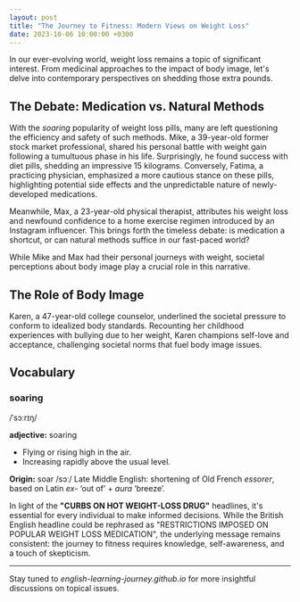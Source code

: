 ```yaml
---
layout: post
title: "The Journey to Fitness: Modern Views on Weight Loss"
date: 2023-10-06 10:00:00 +0300
---
```


In our ever-evolving world, weight loss remains a topic of significant interest. From medicinal approaches to the impact of body image, let's delve into contemporary perspectives on shedding those extra pounds.

## The Debate: Medication vs. Natural Methods

With the *soaring* popularity of weight loss pills, many are left questioning the efficiency and safety of such methods. Mike, a 39-year-old former stock market professional, shared his personal battle with weight gain following a tumultuous phase in his life. Surprisingly, he found success with diet pills, shedding an impressive 15 kilograms. Conversely, Fatima, a practicing physician, emphasized a more cautious stance on these pills, highlighting potential side effects and the unpredictable nature of newly-developed medications.

Meanwhile, Max, a 23-year-old physical therapist, attributes his weight loss and newfound confidence to a home exercise regimen introduced by an Instagram influencer. This brings forth the timeless debate: is medication a shortcut, or can natural methods suffice in our fast-paced world?

While Mike and Max had their personal journeys with weight, societal perceptions about body image play a crucial role in this narrative.

## The Role of Body Image

Karen, a 47-year-old college counselor, underlined the societal pressure to conform to idealized body standards. Recounting her childhood experiences with bullying due to her weight, Karen champions self-love and acceptance, challenging societal norms that fuel body image issues.

## Vocabulary

### soaring
/ˈsɔːrɪŋ/

**adjective:** soaring
- Flying or rising high in the air.
- Increasing rapidly above the usual level.

**Origin:** 
soar /sɔː/
Late Middle English: shortening of Old French *essorer*, based on Latin *ex-* ‘out of’ + *aura* ‘breeze’.

In light of the **"CURBS ON HOT WEIGHT-LOSS DRUG"** headlines, it's essential for every individual to make informed decisions. While the British English headline could be rephrased as "RESTRICTIONS IMPOSED ON POPULAR WEIGHT LOSS MEDICATION", the underlying message remains consistent: the journey to fitness requires knowledge, self-awareness, and a touch of skepticism.

---

Stay tuned to *english-learning-journey.github.io* for more insightful discussions on topical issues.